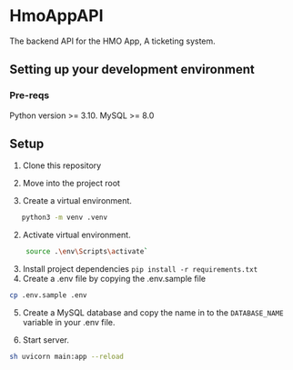 # HmoAppAPI

The backend API for the HMO App, A ticketing system.

## Setting up your development environment

### Pre-reqs

Python version >= 3.10.
MySQL >= 8.0

## Setup

1. Clone this repository

2. Move into the project root

3. Create a virtual environment.

```sh
   python3 -m venv .venv
```

2. Activate virtual environment.

```sh
    source .\env\Scripts\activate`
```

3. Install project dependencies `pip install -r requirements.txt`
4. Create a .env file by copying the .env.sample file

```sh
cp .env.sample .env
```

5. Create a MySQL database and copy the name in to the `DATABASE_NAME` variable in your .env file.

6. Start server.

```sh
sh uvicorn main:app --reload

```

<!--
## Testing

This project uses [Pytest](https://pytest.org) for testing.

To run the test suite, run `sh ./test.sh` from the project root. -->
